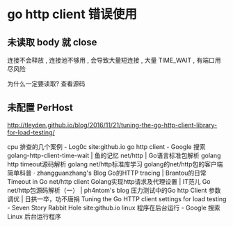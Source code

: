# go http client 错误使用

## 未读取 body 就 close

连接不会释放 , 连接池不够用 , 会导致大量短连接 , 大量 TIME_WAIT , 有端口用尽风险

为什么一定要读取? 查看源码


## 未配置 PerHost


http://tleyden.github.io/blog/2016/11/21/tuning-the-go-http-client-library-for-load-testing/

cpu 排查的几个案例 - Log0c
site:github.io go http client - Google 搜索
golang-http-client-time-wait | 鱼的记忆
net/http | Go语言标准包解析
golang http timeout源码解析
golang net/http标准库学习
golang的net/http包的客户端简单科普 · zhangguanzhang's Blog
Go的HTTP tracing | Brantou的日常
Timeout in Go net/http client
Golang实现http请求及代理设置 | IT范儿
Go net/http包源码解析（一） | ph4ntom's blog
压力测试中的Go http Client 参数调优 | 日拱一卒，功不唐捐
Tuning the Go HTTP client settings for load testing - Seven Story Rabbit Hole
site:github.io linux 程序在后台运行 - Google 搜索
Linux 后台运行程序
